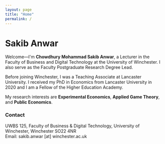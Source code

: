 ```yaml
---
layout: page
title: "Home"
permalink: /
---
```


# Sakib Anwar

Welcome—I'm **Chowdhury Mohammad Sakib Anwar**, a Lecturer in the Faculty of Business and Digital Technology at the University of Winchester. I also serve as the Faculty Postgraduate Research Degree Lead.

Before joining Winchester, I was a Teaching Associate at Lancaster University. I received my PhD in Economics from Lancaster University in 2020 and I am a Fellow of the Higher Education Academy.

My research interests are **Experimental Economics**, **Applied Game Theory**, and **Public Economics**. 

### Contact
UWBS 125, Faculty of Business & Digital Technology, University of Winchester, Winchester SO22 4NR  
Email: sakib.anwar [at] winchester.ac.uk
